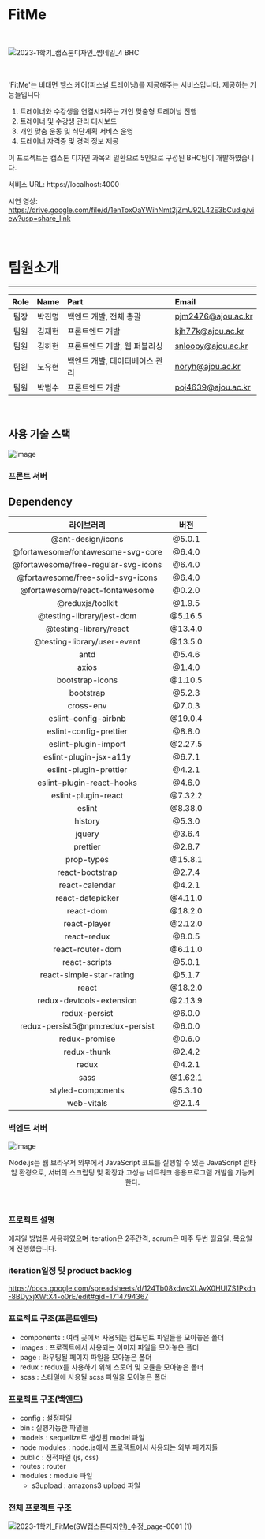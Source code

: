 # FitMe

<br>

![2023-1학기_캡스톤디자인_썸네일_4 BHC](https://github.com/BHC-capstone/FitMe/assets/86943988/4e5ab898-f979-45f5-90ff-7ffdaf88d56b)

<br>

'FitMe'는 비대면 헬스 케어(퍼스널 트레이닝)를 제공해주는 서비스입니다.
제공하는 기능들입니다

1. 트레이너와 수강생을 연결시켜주는 개인 맞춤형 트레이닝 진행
2. 트레이너 및 수강생 관리 대시보드
3. 개인 맞춤 운동 및 식단계획 서비스 운영
4. 트레이너 자격증 및 경력 정보 제공

이 프로젝트는 캡스톤 디자인 과목의 일환으로 5인으로 구성된 BHC팀이 개발하였습니다.

서비스 URL: https://localhost:4000

시연 영상: https://drive.google.com/file/d/1enToxOaYWihNmt2jZmU92L42E3bCudiq/view?usp=share_link

<br>

# 팀원소개

---

| Role |  Name  | Part                           | Email              |
| :--: | :----: | :----------------------------- | :----------------- |
| 팀장 | 박진명 | 백엔드 개발, 전체 총괄         | pjm2476@ajou.ac.kr |
| 팀원 | 김재현 | 프론트엔드 개발                | kjh77k@ajou.ac.kr  |
| 팀원 | 김하현 | 프론트엔드 개발, 웹 퍼블리싱   | snloopy@ajou.ac.kr |
| 팀원 | 노유현 | 백엔드 개발, 데이터베이스 관리 | noryh@ajou.ac.kr   |
| 팀원 | 박범수 | 프론트엔드 개발                | poj4639@ajou.ac.kr |

<br>

## 사용 기술 스택

![image](https://github.com/BHC-capstone/FitMe/assets/86943988/c0e277cc-ffc7-46c7-96ef-bc2f1280e258)

### 프론트 서버

## Dependency

|             라이브러리              |  버전   |
| :---------------------------------: | :-----: |
|          @ant-design/icons          | @5.0.1  |
|  @fortawesome/fontawesome-svg-core  | @6.4.0  |
| @fortawesome/free-regular-svg-icons | @6.4.0  |
|  @fortawesome/free-solid-svg-icons  | @6.4.0  |
|   @fortawesome/react-fontawesome    | @0.2.0  |
|          @reduxjs/toolkit           | @1.9.5  |
|      @testing-library/jest-dom      | @5.16.5 |
|       @testing-library/react        | @13.4.0 |
|     @testing-library/user-event     | @13.5.0 |
|                antd                 | @5.4.6  |
|                axios                | @1.4.0  |
|           bootstrap-icons           | @1.10.5 |
|              bootstrap              | @5.2.3  |
|              cross-env              | @7.0.3  |
|        eslint-config-airbnb         | @19.0.4 |
|       eslint-config-prettier        | @8.8.0  |
|        eslint-plugin-import         | @2.27.5 |
|       eslint-plugin-jsx-a11y        | @6.7.1  |
|       eslint-plugin-prettier        | @4.2.1  |
|      eslint-plugin-react-hooks      | @4.6.0  |
|         eslint-plugin-react         | @7.32.2 |
|               eslint                | @8.38.0 |
|               history               | @5.3.0  |
|               jquery                | @3.6.4  |
|              prettier               | @2.8.7  |
|             prop-types              | @15.8.1 |
|           react-bootstrap           | @2.7.4  |
|           react-calendar            | @4.2.1  |
|          react-datepicker           | @4.11.0 |
|              react-dom              | @18.2.0 |
|            react-player             | @2.12.0 |
|             react-redux             | @8.0.5  |
|          react-router-dom           | @6.11.0 |
|            react-scripts            | @5.0.1  |
|      react-simple-star-rating       | @5.1.7  |
|                react                | @18.2.0 |
|      redux-devtools-extension       | @2.13.9 |
|            redux-persist            | @6.0.0  |
|  redux-persist5@npm:redux-persist   | @6.0.0  |
|            redux-promise            | @0.6.0  |
|             redux-thunk             | @2.4.2  |
|                redux                | @4.2.1  |
|                sass                 | @1.62.1 |
|          styled-components          | @5.3.10 |
|             web-vitals              | @2.1.4  |

### 백엔드 서버

![image](https://github.com/noyouhyun/Capstone/blob/main/%E1%84%82%E1%85%A9%E1%84%83%E1%85%B3.png)

<p align="center">
Node.js는 웹 브라우저 외부에서 JavaScript 코드를 실행할 수 있는 JavaScript 런타임 환경으로, 서버의 스크립팅 및 확장과 고성능 네트워크 응용프로그램 개발을 가능케 한다.</p>

<br>

### 프로젝트 설명

애자일 방법론 사용하였으며 iteration은 2주간격, scrum은 매주 두번 월요일, 목요일에 진행했습니다.

### iteration일정 및 product backlog

https://docs.google.com/spreadsheets/d/124Tb08xdwcXLAvX0HUlZS1Pkdn-8BDyxjXWtX4-o0rE/edit#gid=1714794367

### 프로젝트 구조(프론트엔드)

- components : 여러 곳에서 사용되는 컴포넌트 파일들을 모아놓은 폴더
- images : 프로젝트에서 사용되는 이미지 파일을 모아놓은 폴더
- page : 라우팅될 페이지 파일을 모아놓은 폴더
- redux : redux를 사용하기 위해 스토어 및 모듈을 모아놓은 폴더
- scss : 스타일에 사용될 scss 파일을 모아놓은 폴더

### 프로젝트 구조(백엔드)

- config : 설정파일
- bin : 실행가능한 파일들
- models : sequelize로 생성된 model 파일
- node modules : node.js에서 프로젝트에서 사용되는 외부 패키지들
- public : 정적파일 (js, css)
- routes : router
- modules : module 파일
  - s3upload : amazons3 upload 파일

### 전체 프로젝트 구조

![2023-1학기_FitMe(SW캡스톤디자인)_수정_page-0001 (1)](https://github.com/BHC-capstone/FitMe/assets/86943988/e6e18986-1f36-4969-8574-d2ce497ac278)
